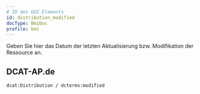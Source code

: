 ```yaml
---
# ID des GUI Elements
id: distribution_modified
docType: BmiDoc
profile: bmi
---
```


Geben Sie hier das Datum der letzten Aktualisierung bzw. Modifikation der Ressource an.

## DCAT-AP.de
`dcat:Distribution / dcterms:modified`
